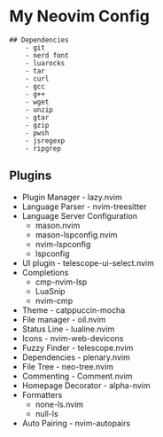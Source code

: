 # My Neovim Config
    ## Dependencies
        - git
        - nerd font
        - luarocks
        - tar
        - curl
        - gcc
        - g++
        - wget
        - unzip
        - gtar
        - gzip
        - pwsh
        - jsregexp
        - ripgrep
## Plugins
- Plugin Manager - lazy.nvim
- Language Parser - nvim-treesitter
- Language Server Configuration
    - mason.nvim
    - mason-lspconfig.nvim
    - nvim-lspconfig
    - lspconfig
- UI plugin - telescope-ui-select.nvim
- Completions
    - cmp-nvim-lsp
    - LuaSnip
    - nvim-cmp
- Theme - catppuccin-mocha
- File manager - oil.nvim
- Status Line - lualine.nvim
- Icons - nvim-web-devicons
- Fuzzy Finder - telescope.nvim
- Dependencies - plenary.nvim
- File Tree - neo-tree.nvim
- Commenting - Comment.nvim
- Homepage Decorator - alpha-nvim
- Formatters
    - none-ls.nvim
    - null-ls
- Auto Pairing - nvim-autopairs
